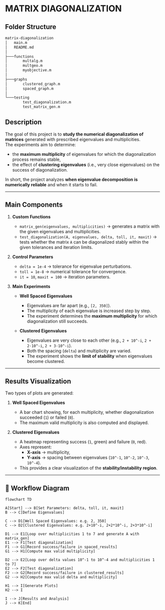 # MATRIX DIAGONALIZATION

## Folder Structure

```bash
matrix-diagonalization
│   main.m
│   README.md
│
├───functions
│       multalg.m
│       multgeo.m
│       myobjective.m
│
├───graphs
│       clustered_graph.m
│       spaced_graph.m
│
└───testing
        test_diagonalization.m
        test_matrix_gen.m
```

## Description
The goal of this project is to **study the numerical diagonalization of matrices** generated with prescribed eigenvalues and multiplicities.  
The experiments aim to determine:  
- the **maximum multiplicity** of eigenvalues for which the diagonalization process remains stable,  
- the effect of **clustering eigenvalues** (i.e., very close eigenvalues) on the success of diagonalization.  

In short, the project analyzes **when eigenvalue decomposition is numerically reliable** and when it starts to fail.

---

## Main Components
1. **Custom Functions**
   - `matrix_gen(eigenvalues, multiplicities)` → generates a matrix with the given eigenvalues and multiplicities.  
   - `test_diagonalization(A, eigenvalues, delta, toll, it, maxit)` → tests whether the matrix `A` can be diagonalized stably within the given tolerances and iteration limits.  

2. **Control Parameters**
   - `delta = 1e-4` → tolerance for eigenvalue perturbations.  
   - `toll = 1e-8` → numerical tolerance for convergence.  
   - `it = 10`, `maxit = 100` → iteration parameters.  

3. **Main Experiments**
   - **Well Spaced Eigenvalues**  
     - Eigenvalues are far apart (e.g., `[2, 350]`).  
     - The multiplicity of each eigenvalue is increased step by step.  
     - The experiment determines the **maximum multiplicity** for which diagonalization still succeeds.  

   - **Clustered Eigenvalues**  
     - Eigenvalues are very close to each other (e.g., `2 + 10^-i`, `2 + 2·10^-i`, `2 + 3·10^-i`).  
     - Both the spacing (`delta`) and multiplicity are varied.  
     - The experiment shows the **limit of stability** when eigenvalues become clustered.  

---

## Results Visualization
Two types of plots are generated:  

1. **Well Spaced Eigenvalues**
   - A bar chart showing, for each multiplicity, whether diagonalization succeeded (`1`) or failed (`0`).  
   - The maximum valid multiplicity is also computed and displayed.  

2. **Clustered Eigenvalues**
   - A heatmap representing success (`1`, green) and failure (`0`, red).  
   - Axes represent:  
     - **X-axis** → multiplicity,  
     - **Y-axis** → spacing between eigenvalues (`10^-1`, `10^-2`, `10^-3`, `10^-4`).  
   - This provides a clear visualization of the **stability/instability region**.  

---

## 🔎 Workflow Diagram
```mermaid
flowchart TD

A[Start] --> B[Set Parameters: delta, toll, it, maxit]
B --> C[Define Eigenvalues]

C --> D1[Well Spaced Eigenvalues: e.g. 2, 350]
C --> D2[Clustered Eigenvalues: e.g. 2+10^-i, 2+2*10^-i, 2+3*10^-i]

D1 --> E1[Loop over multiplicities 1 to 7 and generate A with matrix_gen]
E1 --> F1[Test diagonalization]
F1 --> G1[Record success/failure in spaced_results]
G1 --> H1[Compute max valid multiplicity]

D2 --> E2[Loop over delta values 10^-1 to 10^-4 and multiplicities 1 to 7]
E2 --> F2[Test diagonalization]
F2 --> G2[Record success/failure in clustered_results]
G2 --> H2[Compute max valid delta and multiplicity]

H1 --> I[Generate Plots]
H2 --> I

I --> J[Results and Analysis]
J --> K[End]

